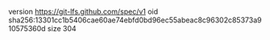 version https://git-lfs.github.com/spec/v1
oid sha256:13301cc1b5406cae60ae74ebfd0bd96ec55abeac8c96302c85373a910575360d
size 304
